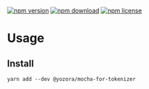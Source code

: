 [![npm version](https://img.shields.io/npm/v/@yozora/mocha-for-tokenizer.svg)](https://www.npmjs.com/package/@yozora/mocha-for-tokenizer)
[![npm download](https://img.shields.io/npm/dm/@yozora/mocha-for-tokenizer.svg)](https://www.npmjs.com/package/@yozora/mocha-for-tokenizer)
[![npm license](https://img.shields.io/npm/l/@yozora/mocha-for-tokenizer.svg)](https://www.npmjs.com/package/@yozora/mocha-for-tokenizer)


# Usage

## Install
```shell
yarn add --dev @yozora/mocha-for-tokenizer
```
